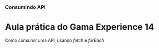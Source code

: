 ### Consumindo API
# Aula prática do Gama Experience 14
Como consumir uma API, usando *fetch* e *forEach*
